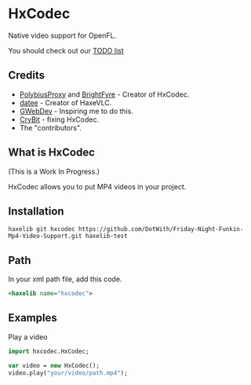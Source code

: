 # HxCodec
Native video support for OpenFL.

You should check out our [TODO list](https://github.com/brightfyregit/Friday-Night-Funkin-Mp4-Video-Support/projects/1)

## Credits
- [PolybiusProxy](https://github.com/polybiusproxy) and [BrightFyre](https://github.com/brightfyregit) - Creator of HxCodec.
- [datee](https://github.com/datee) - Creator of HaxeVLC.
- [GWebDev](https://github.com/GrowtopiaFli) - Inspiring me to do this.
- [CryBit](https://github.com/CryBitDev) - fixing HxCodec.
- The "contributors".

## What is HxCodec
(This is a Work In Progress.)

HxCodec allows you to put MP4 videos in your project.

## Installation
`haxelib git hxcodec https://github.com/DotWith/Friday-Night-Funkin-Mp4-Video-Support.git haxelib-test`

## Path
In your xml path file, add this code.
```xml
<haxelib name="hxcodec">
```

## Examples
Play a video
```hx
import hxcodec.HxCodec;
```
```hx
var video = new HxCodec();
video.play("your/video/path.mp4");
```
